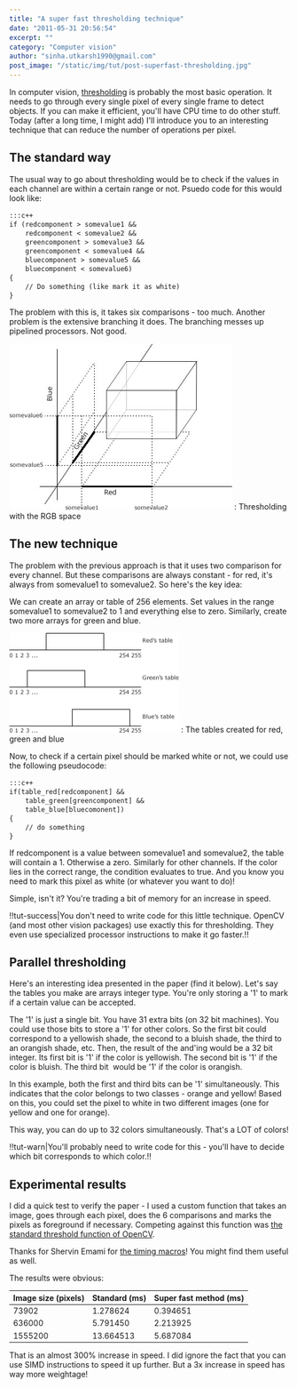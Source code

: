 ```yaml
---
title: "A super fast thresholding technique"
date: "2011-05-31 20:56:54"
excerpt: ""
category: "Computer vision"
author: "sinha.utkarsh1990@gmail.com"
post_image: "/static/img/tut/post-superfast-thresholding.jpg"
---
```

In computer vision, [thresholding](/tutorials/thresholding/) is probably the most basic operation. It needs to go through every single pixel of every single frame to detect objects. If you can make it efficient, you'll have CPU time to do other stuff. Today (after a long time, I might add) I'll introduce you to an interesting technique that can reduce the number of operations per pixel. 

## The standard way

The usual way to go about thresholding would be to check if the values in each channel are within a certain range or not. Psuedo code for this would look like: 
    
    :::c++
    if (redcomponent > somevalue1 &&
        redcomponent < somevalue2 &&
        greencomponent > somevalue3 &&
        greencomponent < somevalue4 &&
        bluecomponent > somevalue5 &&
        bluecomponent < somevalue6)
    {
        // Do something (like mark it as white)
    }

The problem with this is, it takes six comparisons - too much. Another problem is the extensive branching it does. The branching messes up pipelined processors. Not good.

![Thresholding with the RGB space](/static/img/tut/3d-space-in-thresholding1.jpg)
: Thresholding with the RGB space

## The new technique

The problem with the previous approach is that it uses two comparison for every channel. But these comparisons are always constant - for red, it's always from somevalue1 to somevalue2. So here's the key idea:

We can create an array or table of 256 elements. Set values in the range somevalue1 to somevalue2 to 1 and everything else to zero. Similarly, create two more arrays for green and blue. 

![The tables created for red, green and blue](/static/img/tut/tables.gif)
: The tables created for red, green and blue

Now, to check if a certain pixel should be marked white or not, we could use the following pseudocode: 
    
    
    :::c++
    if(table_red[redcomponent] &&
        table_green[greencomponent] &&
        table_blue[bluecomonent])
    {
        // do something
    }

If redcomponent is a value between somevalue1 and somevalue2, the table will contain a 1. Otherwise a zero. Similarly for other channels. If the color lies in the correct range, the condition evaluates to true. And you know you need to mark this pixel as white (or whatever you want to do)!

Simple, isn't it? You're trading a bit of memory for an increase in speed.

!!tut-success|You don't need to write code for this little technique. OpenCV (and most other vision packages) use exactly this for thresholding. They even use specialized processor instructions to make it go faster.!!

## Parallel thresholding

Here's an interesting idea presented in the paper (find it below). Let's say the tables you make are arrays integer type. You're only storing a '1' to mark if a certain value can be accepted.

The '1' is just a single bit. You have 31 extra bits (on 32 bit machines). You could use those bits to store a '1' for other colors. So the first bit could correspond to a yellowish shade, the second to a bluish shade, the third to an orangish shade, etc. Then, the result of the and'ing would be a 32 bit integer. Its first bit is '1' if the color is yellowish. The second bit is '1' if the color is bluish. The third bit  would be '1' if the color is orangish.

In this example, both the first and third bits can be '1' simultaneously. This indicates that the color belongs to two classes - orange and yellow! Based on this, you could set the pixel to white in two different images (one for yellow and one for orange).

This way, you can do up to 32 colors simultaneously. That's a LOT of colors!

!!tut-warn|You'll probably need to write code for this - you'll have to decide which bit corresponds to which color.!!

## Experimental results

I did a quick test to verify the paper - I used a custom function that takes an image, goes through each pixel, does the 6 comparisons and marks the pixels as foreground if necessary. Competing against this function was [the standard threshold function of OpenCV](/tutorials/thresholding/).

Thanks for Shervin Emami for [the timing macros](/tutorials/timing-macros/)! You might find them useful as well.

The results were obvious: 

Image size (pixels) | Standard (ms) | Super fast method (ms)
------------------- | ------------- | ----------------------
73902 | 1.278624 |  0.394651
636000 | 5.791450 | 2.213925
1555200 | 13.664513 | 5.687084

That is an almost 300% increase in speed. I did ignore the fact that you can use SIMD instructions to speed it up further. But a 3x increase in speed has way more weightage!
